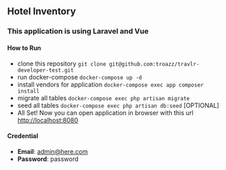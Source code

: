 ## Hotel Inventory
### This application is using Laravel and Vue

#### How to Run
- clone this repository `git clone git@github.com:troazz/travlr-developer-test.git`
- run docker-compose `docker-compose up -d`
- install vendors for application `docker-compose exec app composer install`
- migrate all tables `docker-compose exec php artisan migrate`
- seed all tables `docker-compose exec php artisan db:seed`  [OPTIONAL]
- All Set! Now you can open application in browser with this url [http://localhost:8080](http://localhost:8080) 

#### Credential 
- **Email**: admin@here.com
- **Password**: password
